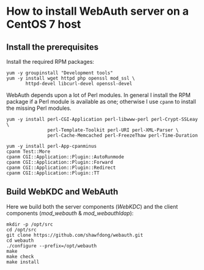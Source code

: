 # How to install WebAuth server on a CentOS 7 host

## Install the prerequisites

Install the required RPM packages:

```
yum -y groupinstall "Development tools"
yum -y install wget httpd php openssl mod_ssl \
       httpd-devel libcurl-devel openssl-devel 
```

WebAuth depends upon a lot of Perl modules. In general I install the RPM package if a Perl module is available as one; otherwise I use `cpanm` to install the missing Perl modules.

```
yum -y install perl-CGI-Application perl-libwww-perl perl-Crypt-SSLeay \
               perl-Template-Toolkit perl-URI perl-XML-Parser \
               perl-Cache-Memcached perl-FreezeThaw perl-Time-Duration

yum -y install perl-App-cpanminus
cpanm Test::More
cpanm CGI::Application::Plugin::AutoRunmode
cpanm CGI::Application::Plugin::Forward
cpanm CGI::Application::Plugin::Redirect
cpanm CGI::Application::Plugin::TT
```

## Build WebKDC and WebAuth

Here we build both the server components (*WebKDC*) and the client components (*mod_webauth* & *mod_webauthldap*):

```
mkdir -p /opt/src
cd /opt/src
git clone https://github.com/shawfdong/webauth.git
cd webauth
./configure --prefix=/opt/webauth
make
make check
make install
```
